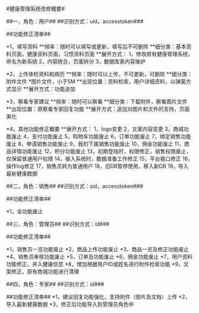 #健康管理系统改修概要#

##一，角色：用户##
##识别方式：uid，accesstoken###

##功能修正清单##

*1，填写资料
**频率：随时可以填写或更新，填写后不可删除
**细分类：基本资料页面，健康资料页面，习惯资料页面
**展开方式：
  1，修改原有健康管理系统，命名为新系统
  2，内容统合，页面拆分
  3，数据库表内容维护

*2，上传体检资料和病历
**频率：随时可以上传，不可更新，可删除
**细分类：附件文件 *图片文件，小于5M
**出现位置：资料检索，用户详细资料，以弹窗方式显示
**展开方式：功能追加

*3，察看专家建议
**频率：随时可以察看
**细分类：下载附件，察看图片文件
**出现位置：原察看专家回复功能
**展开方式：追加对图片和文件的支持，页面美化

*4，其他功能修正概要
**展开方式：
  1，logo变更
  2，文案内容变更
  3，商城功能废止
  4，支付功能废止
  5，购物车功能废止
  6，订单功能废止
  7，绑定销售功能废止
  8，申请销售功能废止
  9，我的下属销售功能废止
  10，佣金功能废止
  11，商品详情功能废止
  12，积分功能废止
  13，初期登陆时，权限修正，销售权限废止，仅保留普通用户权限
  14，接入系统时，数据准备工作修正
  15，平台接口修正
  16，操作log修正
  17，销售员转为普通用户
  18，旧DB暂停使用，移入新DB
  19，导入最新健康数据

##二，角色：销售##
##识别方式：sid，accesstoken###

##功能修正清单##

*1，全功能废止

##三，角色：管理员##
##识别方式：id###

##功能修正清单##

*1，销售员一览功能废止
*2，商品上传功能废止
*3，商品一览及修正功能废止
*4，销售员审核功能废止
*5，订单及功能废止
*6，佣金功能废止
*7，用户资料功能修正，并入健康信息
*8，增加根据用户ID或姓名进行附件检索功能
*9，文案修正，原有商城功能进行清理

##四，角色：专家##
##识别方式：id###

##功能修正清单##
*1，建议回复功能强化，支持附件（图片及文档）上传
*2，导入最新健康数据
*3，修正后功能导入到管理员角色中